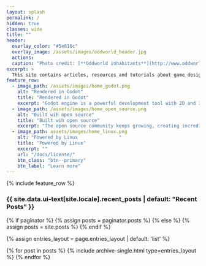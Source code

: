```yaml
---
layout: splash
permalink: /
hidden: true
classes: wide
title: ""
header:
  overlay_color: "#5e616c"
  overlay_image: /assets/images/oddworld_header.jpg
  actions:
  caption: "Photo credit: [**Oddworld inhabitants**](http://www.oddworld.com/)"
excerpt: >
  This site contains articles, resources and tutorials about game design, programming, 3D modelling and other game development topics using free software.
feature_row:
  - image_path: /assets/images/home_godot.png
    alt: "Rendered in Godot"
    title: "Rendered in Godot"
    excerpt: "Godot engine is a powerful development tool with 2D and 3D capabilities. Is simple and user friendly, still capable of wonderful things."
  - image_path: /assets/images/home_open_source.png
    alt: "Built wih open source"
    title: "Built wih open source"
    excerpt: "The open source community keeps growing, creating incredible tools and  empowering users all around the world"
  - image_path: assets/images/home_linux.png
    alt: "Powered by Linux               "
    title: "Powered by Linux"
    excerpt: ""
    url: "/docs/license/"
    btn_class: "btn--primary"
    btn_label: "Learn more"
---
```


{% include feature_row %}
<h3 class="archive__subtitle">{{ site.data.ui-text[site.locale].recent_posts | default: "Recent Posts" }}</h3>
{% if paginator %}
  {% assign posts = paginator.posts %}
{% else %}
  {% assign posts = site.posts %}
{% endif %}

{% assign entries_layout = page.entries_layout | default: 'list' %}
<div class="entries-{{ entries_layout }}">
  {% for post in posts %}
    {% include archive-single.html type=entries_layout %}
  {% endfor %}
</div>
